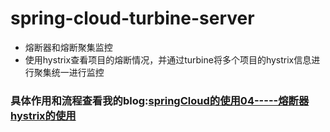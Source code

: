 # spring-cloud-turbine-server
- 熔断器和熔断聚集监控
- 使用hystrix查看项目的熔断情况，并通过turbine将多个项目的hystrix信息进行聚集统一进行监控
### 具体作用和流程查看我的blog:[springCloud的使用04-----熔断器hystrix的使用](http://www.cnblogs.com/lifeone/p/9010125.html)
